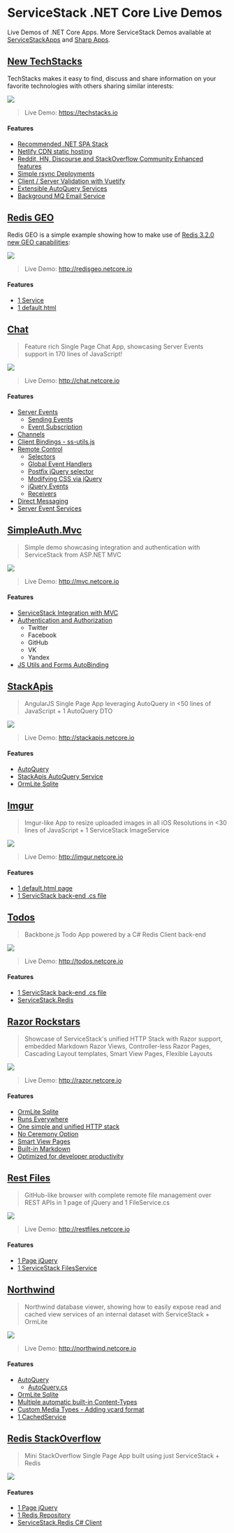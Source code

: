 ServiceStack .NET Core Live Demos
=================================

Live Demos of .NET Core Apps. More ServiceStack Demos available at [ServiceStackApps](https://github.com/ServiceStackApps/LiveDemos#live-servicestack-demos) and [Sharp Apps](https://gist.github.com/gistlyn/f555677c98fb235dccadcf6d87b9d098#live-demos).


## [New TechStacks](https://github.com/NetCoreApps/TechStacks)

TechStacks makes it easy to find, discuss and share information on your favorite technologies with others sharing similar interests:

[![](https://raw.githubusercontent.com/ServiceStack/docs/master/docs/images/release-notes/techstacks-new.png)](https://techstacks.io)

> Live Demo: https://techstacks.io

#### Features

 - [Recommended .NET SPA Stack](https://github.com/NetCoreApps/TechStacks#recommended-net-spa-stack)
 - [Netlify CDN static hosting](https://github.com/NetCoreApps/TechStacks#netlify-cdn)
 - [Reddit, HN, Discourse and StackOverflow Community Enhanced features](https://github.com/NetCoreApps/TechStacks#the-new-community-enhanced-techstacks)
 - [Simple rsync Deployments](https://github.com/NetCoreApps/TechStacks#deployments)
 - [Client / Server Validation with Vuetify](https://github.com/NetCoreApps/TechStacks#client--server-validation-with-vuetify)
 - [Extensible AutoQuery Services](https://github.com/NetCoreApps/TechStacks#extensible-autoquery-services)
 - [Background MQ Email Service](https://github.com/NetCoreApps/TechStacks#background-mq-service)


## [Redis GEO](https://github.com/NetCoreApps/redis-geo)

Redis GEO is a simple example showing how to make use of [Redis 3.2.0 new GEO capabilities](http://antirez.com/news/104):

[![](https://raw.githubusercontent.com/ServiceStack/Assets/master/img/livedemos/redis-geo/redisgeo-screenshot.png)](http://redisgeo.netcore.io/)

> Live Demo: http://redisgeo.netcore.io

#### Features

 - [1 Service](https://github.com/NetCoreApps/redis-geo/blob/master/src/RedisGeo.ServiceInterface/RedisGeoServices.cs)
 - [1 default.html](https://github.com/NetCoreApps/redis-geo/blob/master/src/RedisGeo/wwwroot/default.html)


## [Chat](https://github.com/NetCoreApps/Chat)

> Feature rich Single Page Chat App, showcasing Server Events support in 170 lines of JavaScript!

[![](https://raw.githubusercontent.com/ServiceStack/Assets/master/img/livedemos/chat.png)](http://chat.netcore.io)

> Live Demo: http://chat.netcore.io

#### Features 

  - [Server Events](https://github.com/NetCoreApps/Chat#server-sent-events)
    - [Sending Events](https://github.com/NetCoreApps/Chat#sending-server-events)
    - [Event Subscription](https://github.com/NetCoreApps/Chat#event-subscription)
  - [Channels](https://github.com/NetCoreApps/Chat#channels)
  - [Client Bindings - ss-utils.js](https://github.com/NetCoreApps/Chat#client-bindings---ss-utilsjs)
  - [Remote Control](https://github.com/NetCoreApps/Chat#remote-control)
    - [Selectors](https://github.com/NetCoreApps/Chat#selectors)
    - [Global Event Handlers](https://github.com/NetCoreApps/Chat#global-event-handlers)
    - [Postfix jQuery selector](https://github.com/NetCoreApps/Chat#postfix-jquery-selector)
    - [Modifying CSS via jQuery](https://github.com/NetCoreApps/Chat#modifying-css-via-jquery)
    - [jQuery Events](https://github.com/NetCoreApps/Chat#jquery-events)
    - [Receivers](https://github.com/NetCoreApps/Chat#receivers)
  - [Direct Messaging](https://github.com/NetCoreApps/Chat#sending-a-message-to-a-specific-user)
  - [Server Event Services](https://github.com/NetCoreApps/Chat#server-event-services)


## [SimpleAuth.Mvc](https://github.com/NetCoreApps/SimpleAuth.Mvc)

> Simple demo showcasing integration and authentication with ServiceStack from ASP.NET MVC

[![](https://raw.githubusercontent.com/ServiceStack/Assets/master/img/livedemos/mvc.png)](http://mvc.netcore.io)

> Live Demo: http://mvc.netcore.io

#### Features

  - [ServiceStack Integration with MVC](http://docs.servicestack.net/servicestack-integration.html)
  - [Authentication and Authorization](http://docs.servicestack.net/authentication-and-authorization.html)
    - Twitter
    - Facebook
    - GitHub
    - VK
    - Yandex
  - [JS Utils and Forms AutoBinding](http://docs.servicestack.net/ss-utils-js.html)


## [StackApis](https://github.com/NetCoreApps/StackApis)

> AngularJS Single Page App leveraging AutoQuery in <50 lines of JavaScript + 1 AutoQuery DTO 

[![](https://raw.githubusercontent.com/ServiceStack/Assets/master/img/livedemos/stackapis.png)](http://stackapis.netcore.io)

> Live Demo: http://stackapis.netcore.io

#### Features

 - [AutoQuery](http://docs.servicestack.net/autoquery.html)
 - [StackApis AutoQuery Service](https://github.com/NetCoreApps/StackApis#stackapis-autoquery-service)
 - [OrmLite Sqlite](https://github.com/ServiceStack.OrmLite)


## [Imgur](https://github.com/NetCoreApps/Imgur)

> Imgur-like App to resize uploaded images in all iOS Resolutions in <30 lines of JavaScript + 1 ServiceStack ImageService

[![](https://raw.githubusercontent.com/ServiceStack/Assets/master/img/livedemos/imgur.png)](http://imgur.netcore.io)

> Live Demo: http://imgur.netcore.io

#### Features

 - [1 default.html page](https://github.com/NetCoreApps/Imgur/blob/master/src/Imgur/wwwroot/default.html)
 - [1 ServicStack back-end .cs file](https://github.com/NetCoreApps/Imgur/blob/master/src/Imgur/Startup.cs)


## [Todos](https://github.com/NetCoreApps/Todos)

> Backbone.js Todo App powered by a C# Redis Client back-end

[![](https://raw.githubusercontent.com/ServiceStack/Assets/master/img/livedemos/todos.png)](http://todos.netcore.io)

> Live Demo: http://todos.netcore.io

#### Features

 - [1 ServicStack back-end .cs file](https://github.com/NetCoreApps/Todos/blob/master/src/Todos/Startup.cs)
 - [ServiceStack.Redis](https://github.com/ServiceStack/ServiceStack.Redis)


## [Razor Rockstars](https://github.com/NetCoreApps/RazorRockstars)

> Showcase of ServiceStack's unified HTTP Stack with Razor support, embedded Markdown Razor Views, Controller-less Razor Pages, Cascading Layout templates, Smart View Pages, Flexible Layouts

[![](https://raw.githubusercontent.com/ServiceStack/Assets/master/img/livedemos/razor.png)](http://razor.netcore.io)

> Live Demo: http://razor.netcore.io

#### Features

 - [OrmLite Sqlite](https://github.com/ServiceStack.OrmLite)
 - [Runs Everywhere](http://razor.netcore.io/#runs-everywhere)
 - [One simple and unified HTTP stack](http://razor.netcore.io/#unified-stack)
 - [No Ceremony Option](http://razor.netcore.io/#no-ceremony)
 - [Smart View Pages](http://razor.netcore.io/#smart-views)
 - [Built-in Markdown](http://razor.netcore.io/#markdown)
 - [Optimized for developer productivity](http://razor.netcore.io/#optimized-for-dev)


## [Rest Files](https://github.com/NetCoreApps/RestFiles)

> GitHub-like browser with complete remote file management over REST APIs in 1 page of jQuery and 1 FileService.cs

[![](https://raw.githubusercontent.com/ServiceStack/Assets/master/img/livedemos/restfiles.png)](http://restfiles.netcore.io)

> Live Demo: http://restfiles.netcore.io

#### Features

 - [1 Page jQuery](https://github.com/NetCoreApps/RestFiles/blob/master/src/RestFiles/wwwroot/default.htm)
 - [1 ServiceStack FilesService](https://github.com/NetCoreApps/RestFiles/blob/master/src/RestFiles.ServiceInterface/FilesService.cs)


## [Northwind](https://github.com/NetCoreApps/Northwind)

> Northwind database viewer, showing how to easily expose read and cached view services of an internal dataset with ServiceStack + OrmLite

[![](https://raw.githubusercontent.com/ServiceStack/Assets/master/img/livedemos/northwind.png)](http://northwind.netcore.io)

> Live Demo: http://northwind.netcore.io

#### Features

 - [AutoQuery](http://docs.servicestack.net/autoquery.html)
   - [AutoQuery.cs](https://github.com/NetCoreApps/Northwind/blob/master/src/Northwind.ServiceModel/AutoQuery.cs)
 - [OrmLite Sqlite](https://github.com/ServiceStack.OrmLite)
 - [Multiple automatic built-in Content-Types](http://northwind.netcore.io/default.htm)
 - [Custom Media Types - Adding vcard format](http://northwind.netcore.io/vcard-format.htm)
 - [1 CachedService](https://github.com/NetCoreApps/Northwind/blob/master/src/Northwind.ServiceInterface/CachedServices.cs)


## [Redis StackOverflow](https://github.com/NetCoreApps/RedisStackOverflow)

> Mini StackOverflow Single Page App built using just ServiceStack + Redis

[![](https://raw.githubusercontent.com/ServiceStack/Assets/master/img/livedemos/redisstackoverflow.png)](https://github.com/NetCoreApps/RedisStackOverflow)

#### Features

 - [1 Page jQuery](https://github.com/NetCoreApps/RedisStackOverflow/blob/master/src/RedisStackOverflow/wwwroot/default.htm)
 - [1 Redis Repository](https://github.com/NetCoreApps/RedisStackOverflow/blob/master/src/RedisStackOverflow.ServiceInterface/IRepository.cs)
 - [ServiceStack.Redis C# Client](https://github.com/ServiceStack/ServiceStack.Redis)
